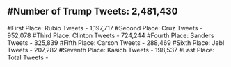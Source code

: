 #Number of Trump Tweets: 2,481,430
---
#First Place: Rubio Tweets - 1,197,717
#Second Place: Cruz Tweets - 952,078
#Third Place: Clinton Tweets - 724,244
#Fourth Place: Sanders Tweets - 325,839
#Fifth Place: Carson Tweets - 288,469
#Sixth Place: Jeb! Tweets - 207,282
#Seventh Place: Kasich Tweets - 198,537
#Last Place: Total Tweets -  

